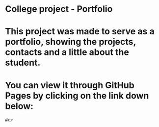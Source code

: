# College project - Portfolio
# This project was made to serve as a portfolio, showing the projects, contacts and a little about the student. 
# You can view it through GitHub Pages by clicking on the link down below:
#👉 
